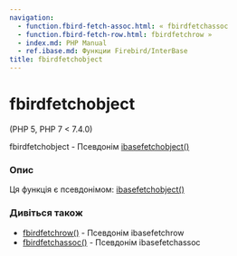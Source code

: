 ```yaml
---
navigation:
  - function.fbird-fetch-assoc.html: « fbirdfetchassoc
  - function.fbird-fetch-row.html: fbirdfetchrow »
  - index.md: PHP Manual
  - ref.ibase.md: Функции Firebird/InterBase
title: fbirdfetchobject
---
```

# fbirdfetchobject

(PHP 5, PHP 7 < 7.4.0)

fbirdfetchobject - Псевдонім [ibasefetchobject()](function.ibase-fetch-object.html)

### Опис

Ця функція є псевдонімом: [ibasefetchobject()](function.ibase-fetch-object.html)

### Дивіться також

-   [fbirdfetchrow()](function.fbird-fetch-row.html) - Псевдонім ibasefetchrow
-   [fbirdfetchassoc()](function.fbird-fetch-assoc.html) - Псевдонім ibasefetchassoc
